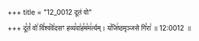 +++
title = "12_0012 दूतं वो"

+++
दू꣣तं꣡ वो꣢ वि꣣श्व꣡वे꣢दसꣳ हव्य꣣वा꣢ह꣣म꣡म꣢र्त्यम्। य꣡जि꣢ष्ठमृञ्जसे गि꣣रा꣢ ॥ 12:0012 ॥